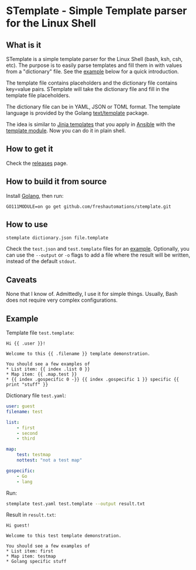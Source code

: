 # STemplate - Simple Template parser for the Linux Shell

## What is it
STemplate is a simple template parser for the Linux Shell (bash, ksh, csh, etc).
The purpose is to easily parse templates and fill them in with values from a "dictionary" file.
See the [example](#example) below for a quick introduction.

The template file contains placeholders and the dictionary file contains key=value pairs. STemplate will
take the dictionary file and fill in the template file placeholders.

The dictionary file can be in YAML, JSON or TOML format. The template language is provided by the Golang 
[text/template](https://golang.org/pkg/text/template/) package.

The idea is similar to [Jinja templates](http://jinja.pocoo.org/) that you apply in
[Ansible](https://docs.ansible.com/ansible/latest/index.html) with the [template module](https://docs.ansible.com/ansible/latest/modules/template_module.html).
Now you can do it in plain shell.

## How to get it
Check the [releases](https://github.com/freshautomations/stemplate/releases) page.

## How to build it from source
Install [Golang](https://golang.org/doc/install), then run:
```cgo
GO111MODULE=on go get github.com/freshautomations/stemplate.git
```

## How to use
```$bash
stemplate dictionary.json file.template 
```

Check the `test.json` and `test.template` files for an [example](#example).
Optionally, you can use the `--output` or `-o` flags to add a file where the result will be written,
instead of the default `stdout`.

## Caveats
None that I know of. Admittedly, I use it for simple things. Usually, Bash does not require very complex configurations.

## Example

Template file `test.template`:
```
Hi {{ .user }}!

Welcome to this {{ .filename }} template demonstration.

You should see a few examples of
* List item: {{ index .list 0 }}
* Map item: {{ .map.test }}
* {{ index .gospecific 0 -}} {{ index .gospecific 1 }} specific {{ print "stuff" }}
```

Dictionary file `test.yaml`:
```yaml
user: guest
filename: test

list:
    - first
    - second
    - third

map:
    test: testmap
    nottest: "not a test map"

gospecific:
    - Go
    - lang
```

Run:
```bash
stemplate test.yaml test.template --output result.txt
```

Result in `result.txt`:
```
Hi guest!

Welcome to this test template demonstration.

You should see a few examples of
* List item: first
* Map item: testmap
* Golang specific stuff
```